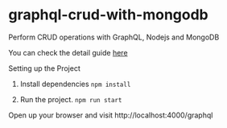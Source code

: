 # graphql-crud-with-mongodb

Perform CRUD operations with GraphQL, Nodejs and MongoDB

You can check the detail guide [here](https://medium.com/@khansanad72485/how-to-create-a-graphql-crud-api-with-nodejs-and-mongodb-8e0477b26fad)

Setting up the Project

1. Install dependencies
`npm install`

2. Run the project.
`npm run start`

Open up your browser and visit http://localhost:4000/graphql